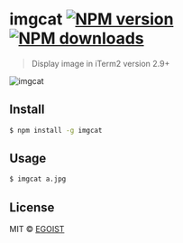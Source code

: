 # imgcat [![NPM version](https://img.shields.io/npm/v/imgcat.svg)](https://npmjs.com/package/imgcat) [![NPM downloads](https://img.shields.io/npm/dm/imgcat.svg)](https://npmjs.com/package/imgcat)

> Display image in iTerm2 version 2.9+

![imgcat](https://ooo.0o0.ooo/2016/02/19/56c6b1d80c800.png)

## Install

```bash
$ npm install -g imgcat
```

## Usage

```bash
$ imgcat a.jpg
```

## License

MIT © [EGOIST](https://github.com/egoist)
